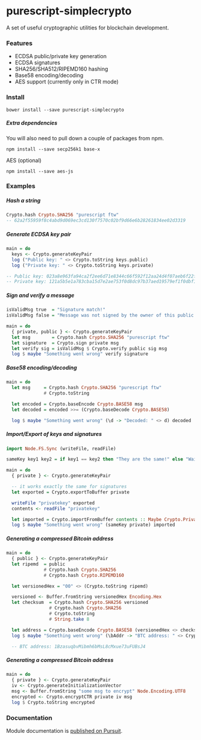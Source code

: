 
# purescript-simplecrypto

A set of useful cryptographic utilities for blockchain development.



### Features

- ECDSA public/private key generation
- ECDSA signatures
- SHA256/SHA512/RIPEMD160 hashing
- Base58 encoding/decoding
- AES support (currently only in CTR mode)



### Install

`bower install --save purescript-simplecrypto`

##### Extra dependencies
You will also need to pull down a couple of packages from npm.

`npm install --save secp256k1 base-x`

AES (optional)

`npm install --save aes-js`



### Examples


##### Hash a string

```haskell
Crypto.hash Crypto.SHA256 "purescript ftw"
-- 62a2f55959f8c4abd9d069ec3cd130f7570c02bf9d66e6b28261834ee02d3319
```

##### Generate ECDSA key pair
```haskell
main = do
  keys <- Crypto.generateKeyPair
  log ("Public key: " <> Crypto.toString keys.public)
  log ("Private key: " <> Crypto.toString keys.private)

-- Public key: 023a8e963fa94ca2f2ee6d71e8344c66f592f12aa24d4f07aeb6f22f83317d817a
-- Private key: 121a5b5e1a783cba15d7e2ae753f0d8dc97b37aed19579ef1f0dbf13c7280a51
```


##### Sign and verify a message
```haskell
isValidMsg true  = "Signature match!"
isValidMsg false = "Message was not signed by the owner of this public key"

main = do
  { private, public } <- Crypto.generateKeyPair
  let msg        = Crypto.hash Crypto.SHA256 "purescript ftw"
  let signature  = Crypto.sign private msg
  let verify sig = isValidMsg $ Crypto.verify public sig msg
  log $ maybe "Something went wrong" verify signature
```


##### Base58 encoding/decoding
```haskell
main = do
  let msg     = Crypto.hash Crypto.SHA256 "purescript ftw"
              # Crypto.toString

  let encoded = Crypto.baseEncode Crypto.BASE58 msg
  let decoded = encoded >>= (Crypto.baseDecode Crypto.BASE58)

  log $ maybe "Something went wrong" (\d -> "Decoded: " <> d) decoded
```


##### Import/Export of keys and signatures
```haskell
import Node.FS.Sync (writeFile, readFile)

sameKey key1 key2 = if key1 == key2 then "They are the same!" else "Wait, what."

main = do
  { private } <- Crypto.generateKeyPair

  -- it works exactly the same for signatures
  let exported = Crypto.exportToBuffer private

  writeFile "privatekey" exported
  contents <- readFile "privatekey"

  let imported = Crypto.importFromBuffer contents :: Maybe Crypto.PrivateKey
  log $ maybe "Something went wrong" (sameKey private) imported
```


##### Generating a compressed Bitcoin address
```haskell
main = do
  { public } <- Crypto.generateKeyPair
  let ripemd  = public
              # Crypto.hash Crypto.SHA256
              # Crypto.hash Crypto.RIPEMD160

  let versionedHex = "00" <> (Crypto.toString ripemd)

  versioned <- Buffer.fromString versionedHex Encoding.Hex
  let checksum  = Crypto.hash Crypto.SHA256 versioned
                # Crypto.hash Crypto.SHA256
                # Crypto.toString
                # String.take 8

  let address = Crypto.baseEncode Crypto.BASE58 (versionedHex <> checksum)
  log $ maybe "Something went wrong" (\bAddr -> "BTC address: " <> Crypto.toString bAddr) address

  -- BTC address: 1BzasuqbvMibmh6bMsL8cMxue73uFUBsJ4
```


##### Generating a compressed Bitcoin address
```haskell
main = do
  { private } <- Crypto.generateKeyPair
  iv <- Crypto.generateInitializationVector
  msg <- Buffer.fromString "some msg to encrypt" Node.Encoding.UTF8
  encrypted <- Crypto.encryptCTR private iv msg
  log $ Crypto.toString encrypted
```

### Documentation

Module documentation is [published on Pursuit](http://pursuit.purescript.org/packages/purescript-simplecrypto).
